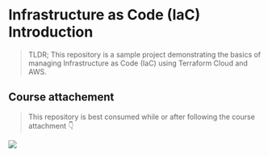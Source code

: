 # Infrastructure as Code (IaC) Introduction

> TLDR; This repository is a sample project demonstrating the basics of managing Infrastructure as Code (IaC) using Terraform Cloud and AWS.

## Course attachement

> This repository is best consumed while or after following the course attachment 👇

<a href="https://www.youtube.com/playlist?list=PLArH6NjfKsUhvGHrpag7SuPumMzQRhUKY" target="_blank"><img src="./images/course_banner.png" /></a>

##
